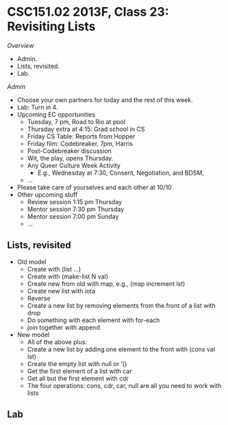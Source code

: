 CSC151.02 2013F, Class 23: Revisiting Lists
===========================================

_Overview_

* Admin.
* Lists, revisited.
* Lab.

_Admin_

* Choose your own partners for today and the rest of this week.
* Lab: Turn in 4.
* Upcoming EC opportunities
    * Tuesday, 7 pm, Road to Rio at pool
    * Thursday extra at 4:15: Grad school in CS
    * Friday CS Table: Reports from Hopper
    * Friday film: Codebreaker, 7pm, Harris
    * Post-Codebreaker discussion
    * Wit, the play, opens Thursday.
    * Any Queer Culture Week Activity
       * E.g., Wednesday at 7:30, Consent, Negotiation, and BDSM,
    * ...
* Please take care of yourselves and each other at 10/10
* Other upcoming stuff
    * Review session 1:15 pm Thursday
    * Mentor session 7:30 pm Thursday
    * Mentor session 7:00 pm Sunday
    * ...

Lists, revisited
----------------

* Old model
    * Create with (list ...)
    * Create with (make-list N val)
    * Create new from old with map, e.g., (map increment lst)
    * Create new list with iota
    * Reverse
    * Create a new list by removing elements from the front of a list with drop
    * Do something with each element with for-each
    * join together with append
* New model
    * All of the above plus:
    * Create a new list by adding one element to the front with 
      (cons val lst)
    * Create the empty list with 
      null or '()
    * Get the first element of a list with car
    * Get all but the first element with cdr
    * The four operations: cons, cdr, car, null are all you need to work with
      lists

Lab
---

